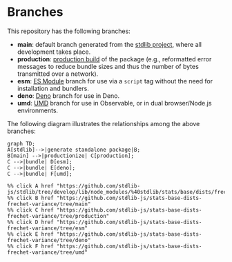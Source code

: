 <!--

@license Apache-2.0

Copyright (c) 2022 The Stdlib Authors.

Licensed under the Apache License, Version 2.0 (the "License");
you may not use this file except in compliance with the License.
You may obtain a copy of the License at

    http://www.apache.org/licenses/LICENSE-2.0

Unless required by applicable law or agreed to in writing, software
distributed under the License is distributed on an "AS IS" BASIS,
WITHOUT WARRANTIES OR CONDITIONS OF ANY KIND, either express or implied.
See the License for the specific language governing permissions and
limitations under the License.

-->

# Branches

This repository has the following branches:

-   **main**: default branch generated from the [stdlib project][stdlib-url], where all development takes place.
-   **production**: [production build][production-url] of the package (e.g., reformatted error messages to reduce bundle sizes and thus the number of bytes transmitted over a network).
-   **esm**: [ES Module][esm-url] branch for use via a `script` tag without the need for installation and bundlers.
-   **deno**: [Deno][deno-url] branch for use in Deno.
-   **umd**: [UMD][umd-url] branch for use in Observable, or in dual browser/Node.js environments.

The following diagram illustrates the relationships among the above branches:

```mermaid
graph TD;
A[stdlib]-->|generate standalone package|B;
B[main] -->|productionize| C[production];
C -->|bundle| D[esm];
C -->|bundle| E[deno];
C -->|bundle| F[umd];

%% click A href "https://github.com/stdlib-js/stdlib/tree/develop/lib/node_modules/%40stdlib/stats/base/dists/frechet/variance"
%% click B href "https://github.com/stdlib-js/stats-base-dists-frechet-variance/tree/main"
%% click C href "https://github.com/stdlib-js/stats-base-dists-frechet-variance/tree/production"
%% click D href "https://github.com/stdlib-js/stats-base-dists-frechet-variance/tree/esm"
%% click E href "https://github.com/stdlib-js/stats-base-dists-frechet-variance/tree/deno"
%% click F href "https://github.com/stdlib-js/stats-base-dists-frechet-variance/tree/umd"
```

[stdlib-url]: https://github.com/stdlib-js/stdlib/tree/develop/lib/node_modules/%40stdlib/stats/base/dists/frechet/variance
[production-url]: https://github.com/stdlib-js/stats-base-dists-frechet-variance/tree/production
[deno-url]: https://github.com/stdlib-js/stats-base-dists-frechet-variance/tree/deno
[umd-url]: https://github.com/stdlib-js/stats-base-dists-frechet-variance/tree/umd
[esm-url]: https://github.com/stdlib-js/stats-base-dists-frechet-variance/tree/esm